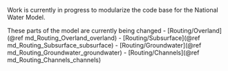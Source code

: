 Work is currently in progress to modularize the code base for the National Water Model.

These parts of the model are currently being changed
    - [Routing/Overland](@ref md_Routing_Overland_overland)
    - [Routing/Subsurface](@ref md_Routing_Subsurface_subsurface)
    - [Routing/Groundwater](@ref md_Routing_Groundwater_groundwater)
    - [Routing/Channels](@ref md_Routing_Channels_channels)
